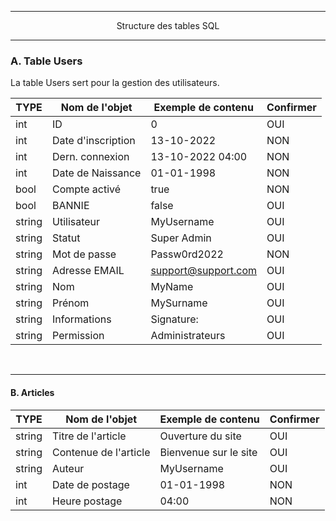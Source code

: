 ----------------------------------------------------------------------------------------------------------------------------------------------------------------------

<p align='center'> Structure des tables SQL </p>

----------------------------------------------------------------------------------------------------------------------------------------------------------------------

### A. Table Users
La table Users sert pour la gestion des utilisateurs.

|  TYPE    | Nom de l'objet     | Exemple de contenu  | Confirmer |
| -------- | ------------------ | ------------------- | --------- |
| int      | ID                 | 0                   | OUI       |
| int      | Date d'inscription | 13-10-2022          | NON       |
| int      | Dern. connexion    | 13-10-2022 04:00    | NON       |
| int      | Date de Naissance  | 01-01-1998          | NON       |
| bool     | Compte activé      | true                | NON       |
| bool     | BANNIE             | false               | OUI       |
| string   | Utilisateur        | MyUsername          | OUI       |
| string   | Statut             | Super Admin         | OUI       |
| string   | Mot de passe       | Passw0rd2022        | NON       |
| string   | Adresse EMAIL      | support@support.com | OUI       |
| string   | Nom                | MyName              | OUI       |
| string   | Prénom             | MySurname           | OUI       |
| string   | Informations       | Signature:          | OUI       |
| string   | Permission         | Administrateurs     | OUI       |

<br />


----------------------------------------------------------------------------------------------------------------------------------------------------------------------
#### B. Articles

|  TYPE    | Nom de l'objet        | Exemple de contenu    | Confirmer |
| -------- | --------------------- | --------------------- | --------- |
| string   | Titre de l'article    | Ouverture du site     | OUI       |
| string   | Contenue de l'article | Bienvenue sur le site | OUI       |
| string   | Auteur                | MyUsername            | OUI       |
| int      | Date de postage       | 01-01-1998            | NON       |
| int      | Heure postage         | 04:00                 | NON       |
